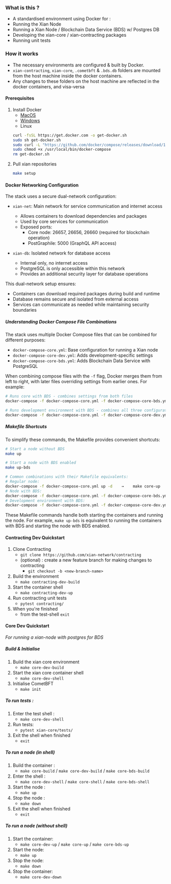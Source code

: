 ### What is this ?
- A standardised environment using Docker for :
- Running the Xian Node
- Running a Xian Node / Blockchain Data Service (BDS) w/ Postgres DB
- Developing the xian-core / xian-contracting packages
- Running unit tests

### How it works
- The necessary environments are configured & built by Docker.
- `xian-contracting`, `xian-core`, `.cometbft` & `.bds.db` folders are mounted from the host machine inside the docker containers.
- Any changes to these folders on the host machine are reflected in the docker containers, and visa-versa

#### Prerequisites
1. Install Docker
    - [MacOS](https://docs.docker.com/desktop/install/mac-install/)
    - [Windows](https://docs.docker.com/desktop/install/windows-install/)
    - Linux
    ```bash
    curl -fsSL https://get.docker.com -o get-docker.sh
    sudo sh get-docker.sh
    sudo curl -L "https://github.com/docker/compose/releases/download/1.29.2/docker-compose-$(uname -s)-$(uname -m)" -o /usr/local/bin/docker-compose
    sudo chmod +x /usr/local/bin/docker-compose
    rm get-docker.sh
    ```
2. Pull xian repositories
    ```bash
    make setup
    ```

#### Docker Networking Configuration
The stack uses a secure dual-network configuration:

- `xian-net`: Main network for service communication and internet access
  - Allows containers to download dependencies and packages
  - Used by core services for communication
  - Exposed ports:
    - Core node: 26657, 26656, 26660 (required for blockchain operation)
    - PostGraphile: 5000 (GraphQL API access)

- `xian-db`: Isolated network for database access
  - Internal only, no internet access
  - PostgreSQL is only accessible within this network
  - Provides an additional security layer for database operations

This dual-network setup ensures:
- Containers can download required packages during build and runtime
- Database remains secure and isolated from external access
- Services can communicate as needed while maintaining security boundaries

##### Understanding Docker Compose File Combinations
The stack uses multiple Docker Compose files that can be combined for different purposes:
- `docker-compose-core.yml`: Base configuration for running a Xian node
- `docker-compose-core-dev.yml`: Adds development-specific settings
- `docker-compose-core-bds.yml`: Adds Blockchain Data Service with PostgreSQL

When combining compose files with the `-f` flag, Docker merges them from left to right, with later files overriding settings from earlier ones. For example:
```bash
# Runs core with BDS - combines settings from both files
docker-compose -f docker-compose-core.yml -f docker-compose-core-bds.yml up

# Runs development environment with BDS - combines all three configurations
docker-compose -f docker-compose-core.yml -f docker-compose-core-dev.yml -f docker-compose-core-bds.yml up
```

##### Makefile Shortcuts
To simplify these commands, the Makefile provides convenient shortcuts:

```bash
# Start a node without BDS
make up

# Start a node with BDS enabled
make up-bds

# Common combinations with their Makefile equivalents:
# Regular node:
docker-compose -f docker-compose-core.yml up -d    →    make core-up
# Node with BDS:
docker-compose -f docker-compose-core.yml -f docker-compose-core-bds.yml up -d    →    make core-bds-up
# Development environment with BDS:
docker-compose -f docker-compose-core.yml -f docker-compose-core-dev.yml -f docker-compose-core-bds.yml up -d    →    make core-dev-up
```

These Makefile commands handle both starting the containers and running the node. For example, `make up-bds` is equivalent to running the containers with BDS and starting the node with BDS enabled.

#### Contracting Dev Quickstart
1. Clone Contracting
    - `git clone https://github.com/xian-network/contracting`
    - (optional) : create a new feature branch for making changes to contracting
        - `git checkout -b <new-branch-name>`
2. Build the environment
    - `make contracting-dev-build`
3. Start the container shell
    - `make contracting-dev-up`
4. Run contracting unit tests
    - `pytest contracting/`
5. When you're finished
    - from the test-shell `exit`

#### Core Dev Quickstart

*For running a xian-node with postgres for BDS*

##### Build & Initialise
1. Build the xian core environment
    - `make core-dev-build`
2. Start the xian core container shell
    - `make core-dev-shell`
3. Initialise CometBFT
    - `make init`

##### To run tests :
1. Enter the test shell :
    - `make core-dev-shell`
2. Run tests:
    - `pytest xian-core/tests/`
3. Exit the shell when finished
    - `exit`

##### To run a node (in shell)
1. Build the container :
    - `make core-build` / `make core-dev-build` / `make core-bds-build`
1. Enter the shell :
    - `make core-dev-shell` / `make core-shell` / `make core-bds-shell`
2. Start the node :
    - `make up`
3. Stop the node :
    - `make down`
4. Exit the shell when finished
    - `exit`

##### To run a node (without shell)
1. Start the container:
    - `make core-dev-up` / `make core-up` / `make core-bds-up`
2. Start the node:
    - `make up`
3. Stop the node:
    - `make down`
4. Stop the container:
    - `make core-dev-down`

